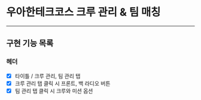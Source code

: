 # 우아한테크코스 크루 관리 & 팀 매칭

---

## 구현 기능 목록

### 헤더

- [x] 타이틀 / 크루 관리, 팀 관리 탭
- [x] 크루 관리 탭 클릭 시 프론트, 백 라디오 버튼
- [x] 팀 관리 탭 클릭 시 크루와 미션 옵션
